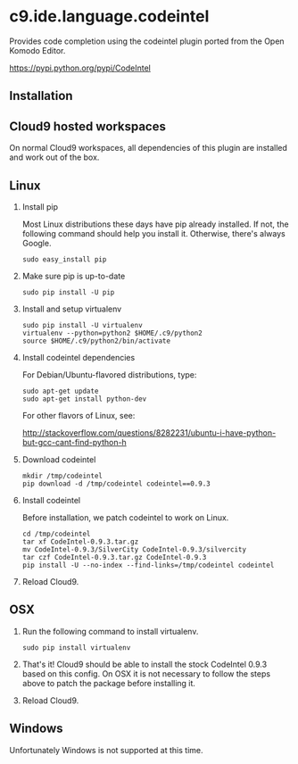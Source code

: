 # c9.ide.language.codeintel

Provides code completion using the codeintel plugin ported from the Open Komodo Editor.

https://pypi.python.org/pypi/CodeIntel

## Installation

## Cloud9 hosted workspaces

On normal Cloud9 workspaces, all dependencies of this plugin are installed
and work out of the box.

## Linux

1. Install pip

   Most Linux distributions these days have pip already installed.
   If not, the following command should help you install it.
   Otherwise, there's always Google.
   
   ```
   sudo easy_install pip
   ```
   
2. Make sure pip is up-to-date
   
   ```
   sudo pip install -U pip
   ```

3. Install and setup virtualenv

   ```
   sudo pip install -U virtualenv
   virtualenv --python=python2 $HOME/.c9/python2
   source $HOME/.c9/python2/bin/activate
   ```

4. Install codeintel dependencies

   For Debian/Ubuntu-flavored distributions, type:
   
   ```
   sudo apt-get update
   sudo apt-get install python-dev
   ```

   For other flavors of Linux, see:

   http://stackoverflow.com/questions/8282231/ubuntu-i-have-python-but-gcc-cant-find-python-h

5. Download codeintel

   ```
   mkdir /tmp/codeintel
   pip download -d /tmp/codeintel codeintel==0.9.3
   ```

6. Install codeintel

   Before installation, we patch codeintel to work on Linux.

   ```
   cd /tmp/codeintel
   tar xf CodeIntel-0.9.3.tar.gz
   mv CodeIntel-0.9.3/SilverCity CodeIntel-0.9.3/silvercity
   tar czf CodeIntel-0.9.3.tar.gz CodeIntel-0.9.3
   pip install -U --no-index --find-links=/tmp/codeintel codeintel
   ```

7. Reload Cloud9.

## OSX

1. Run the following command to install virtualenv.

   ```
   sudo pip install virtualenv
   ```

2. That's it! Cloud9 should be able to install the stock CodeIntel 0.9.3
   based on this config. On OSX it is not necessary to follow the steps above
   to patch the package before installing it.

3. Reload Cloud9.

## Windows

Unfortunately Windows is not supported at this time.

